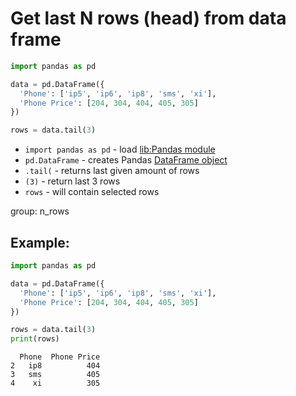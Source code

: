 # Get last N rows (head) from data frame

```python
import pandas as pd

data = pd.DataFrame({
  'Phone': ['ip5', 'ip6', 'ip8', 'sms', 'xi'],
  'Phone Price': [204, 304, 404, 405, 305]
})

rows = data.tail(3)
```

- `import pandas as pd` - load [lib:Pandas module](/python-pandas/how-to-install-pandas)
- `pd.DataFrame` - creates Pandas [DataFrame object](https://pandas.pydata.org/docs/reference/api/pandas.DataFrame.html)
- `.tail(` - returns last given amount of rows
- `(3)` - return last 3 rows
- `rows` - will contain selected rows

group: n_rows

## Example: 
```python
import pandas as pd

data = pd.DataFrame({
  'Phone': ['ip5', 'ip6', 'ip8', 'sms', 'xi'],
  'Phone Price': [204, 304, 404, 405, 305]
})

rows = data.tail(3)
print(rows)
```
```
  Phone  Phone Price
2   ip8          404
3   sms          405
4    xi          305

```

